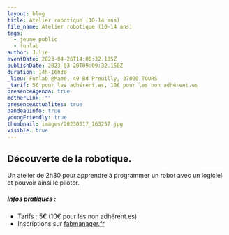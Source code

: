 ```yaml
---
layout: blog
title: Atelier robotique (10-14 ans)
file_name: Atelier robotique (10-14 ans)
tags:
  - jeune public
  - funlab
author: Julie
eventDate: 2023-04-26T14:00:32.105Z
publishDate: 2023-03-20T09:09:32.150Z
duration: 14h-16h30
_lieu: Funlab @Mame, 49 Bd Preuilly, 37000 TOURS
_tarif: 5€ pour les adhérent.es, 10€ pour les non adhérent.es
presenceAgenda: true
motherLink: ""
presenceActualites: true
bandeauInfo: true
youngFriendly: true
thumbnail: images/20230317_163257.jpg
visible: true
---
```

## Découverte de la robotique.

Un atelier de 2h30 pour apprendre à programmer un robot avec un logiciel et pouvoir ainsi le piloter.

##### Infos pratiques : 
* Tarifs : 5€ (10€ pour les non adhérent.es)
* Inscriptions sur [fabmanager.fr](https://fabmanager.lafun.fr/#!/)